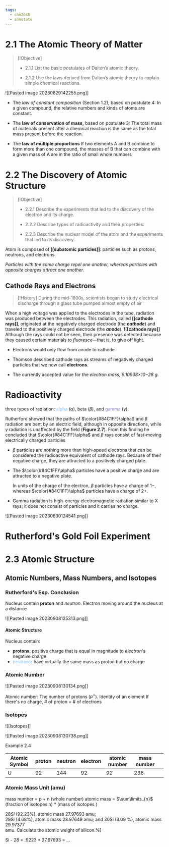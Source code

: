 ```yaml
---
tags:
  - chm2045
  - annotate
---
```





#  2.1 The Atomic Theory of Matter

> [!Objective]
> - 2.1.1 List the basic postulates of Dalton’s atomic theory.
>     
> - 2.1.2 Use the laws derived from Dalton’s atomic theory to explain simple chemical reactions.

![[Pasted image 20230829142255.png]]


- The _law of constant composition_ (Section 1.2), based on postulate 4:
    In a given compound, the relative numbers and kinds of atoms are constant.

- The **law of conservation of mass,** based on postulate 3:
    The total mass of materials present after a chemical reaction is the same as the total mass present before the reaction.

- The **law of multiple proportions**
     If two elements A and B combine to form more than one compound, the masses of B that can combine with a given mass of A are in the ratio of small whole numbers

# 2.2 The Discovery of Atomic Structure

> [!Objective]
> - 2.2.1 Describe the experiments that led to the discovery of the electron and its charge.
>     
> - 2.2.2 Describe types of radioactivity and their properties.
>     
> - 2.2.3 Describe the nuclear model of the atom and the experiments that led to its discovery.

Atom is composed of **[[subatomic particles]]**: particles such as protons, neutrons, and electrons 

_Particles with the same charge repel one another, whereas particles with opposite charges attract one another_.

## Cathode Rays and Electrons

> [!History]
> During the mid-1800s, scientists began to study electrical discharge through a glass tube pumped almost empty of air

When a high voltage was applied to the electrodes in the tube, radiation was produced between the electrodes. This radiation, called **[[cathode rays]]**, originated at the negatively charged electrode (the **_cathode_**) and traveled to the positively charged electrode (the **_anode_**).
**![[cathode rays]]**
Although the rays could not be seen, their presence was detected because they caused certain materials to _fluoresce_—that is, to give off light.

- Electrons would only flow from anode to cathode

- Thomson described cathode rays as streams of negatively charged particles that we now call **electrons**.
- The currently accepted value for the _electron mass, 9.10938×10−28 g._

# Radioactivity
three types of radiation: <font color =#84C1FF> alpha </font> ($\alpha$), beta ($\beta$), and <font color =8E7CC3 > gamma</font> ($\gamma$).

Rutherford showed that the paths of $\color{#84C1FF}\alpha$ and $\beta$ radiation are bent by an electric field, although in opposite directions, while $\gamma$ radiation is unaffected by the field (**Figure 2.7**). From this finding he concluded that $\color{#84C1FF}\alpha$ and $\beta$ rays consist of fast-moving electrically charged particles

- $\beta$  particles are nothing more than high-speed electrons that can be considered the radioactive equivalent of cathode rays. Because of their negative charge, they are attracted to a positively charged plate. 

- The $\color{#84C1FF}\alpha$ particles have a positive charge and are attracted to a negative plate. 

	In units of the charge of the electron, $\beta$   particles have a charge of 1−, whereas $\color{#84C1FF}\alpha$ particles have a charge of 2+. 

- Gamma radiation is high-energy electromagnetic radiation similar to X rays; it does not consist of particles and it carries no charge.

![[Pasted image 20230830124541.png]]

# Rutherford's Gold Foil Experiment
# 2.3 Atomic Structure
## Atomic Numbers, Mass Numbers, and Isotopes

### Rutherford's Exp. Conclusion
Nucleus contain **proton** and _neutron_. Electron moving around the nucleus at a distance

![[Pasted image 20230908125313.png]]
#### Atomic Structure
Nucleus contain:
- **protons**: positive charge that is equal in magnitude to _electron_'s negative charge
- <font color = #84C1FF> neutrons</font>: have virtually the same mass as proton but no charge
### Atomic Number
![[Pasted image 20230908130134.png]]

Atomic number: The number of protons ($p^{+}$). Identity of an element
If there's no charge, # of proton = # of electrons
### Isotopes

![[Isotopes]]

![[Pasted image 20230908130738.png]]

Example 2.4

| Atomic Symbol | proton | neutron | electron | atomic number | mass number |     |
| ------------- | ------ | ------- | -------- | ------------- | ----------- | --- |
| U             | 92     | 144     | 92       | _92_          | 236          |

### Atomic Mass Unit (amu)

mass number = p + n (whole number)
atomic mass = $\sum\limits_{n}$ (fraction of isotopes n) * (mass of isotopes )

$28Si$ (92.23%), atomic mass 27.97693 amu;  
29Si (4.68%), atomic mass 28.97649 amu; and 30Si (3.09 %), atomic mass 29.97377  
amu. Calculate the atomic weight of silicon.%)

Si - 28 = .9223 *  27.97693 = ...

